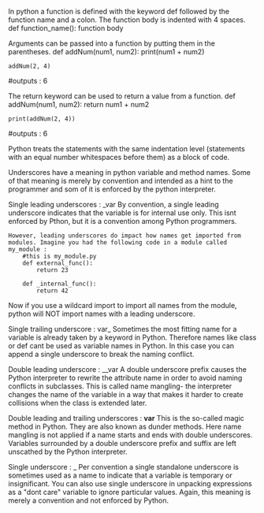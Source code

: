 
In python a function is defined with the keyword def followed by
the function name and a colon. The function body is indented with 4 spaces.
def function_name():
    function body

Arguments can be passed into a function by putting them in the parentheses.
    def addNum(num1, num2):
        print(num1 + num2)
    
    addNum(2, 4)
#outputs : 6

The return keyword can be used to return a value from a function.
    def addNum(num1, num2):
        return num1 + num2
    
    print(addNum(2, 4))
#outputs : 6


Python treats the statements with the same indentation level 
(statements with an equal number whitespaces before them) as a block of code.

Underscores have a meaning in python variable and method names.
Some of that meaning is merely by convention and intended as a hint to the programmer and som of it is enforced by the python interpreter.


Single leading underscores : _var
    By convention, a single leading underscore indicates that the variable is for internal use only.
    This isnt enforced by Pthon, but it is a convention among Python programmers.

    However, leading underscores do impact how names get imported from modules. Imagine you had the following code in a module called 
    my_module :
        #this is my_module.py
        def external_func():
            return 23
        
        def _internal_func():
            return 42

Now if you use a wildcard import to import all names from the module,
python will NOT import names with a leading underscore.


Single trailing underscore : var_
Sometimes the most fitting name for a variable is already taken by a keyword in Python. Therefore names like class or def cant be used as variable names in Python. In this case you can append a single 
underscore to break the naming conflict.


Double leading underscore : __var
A double underscore prefix causes the Python interpreter to rewrite the attribute name in order to avoid naming conflicts in subclasses.
This is called name mangling- the interpreter changes the name of the
variable in a way that makes it harder to create collisions when the class is extended later.

Double leading and trailing underscores : __var__
This is the so-called magic method in Python. They are also known as dunder methods.
Here name mangling is not applied if a name starts and ends with double underscores. Variables surrounded by a double underscore prefix and suffix are left unscathed by the Python interpreter.

Single underscore : _
 Per convention a single standalone underscore is sometimes used as a name to indicate that a variable is temporary or insignificant.
 You can also use single underscore in unpacking expressions as a
 "dont care" variable to ignore particular values. 
 Again, this meaning is merely a convention and not enforced by Python.
 